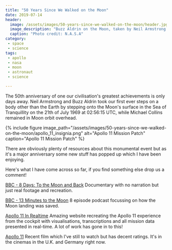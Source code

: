 ```yaml
---
title: "50 Years Since We Walked on the Moon"
date: 2019-07-14
header:
  image: /assets/images/50-years-since-we-walked-on-the-moon/header.jpg
  image_description: "Buzz Aldrin on the Moon, taken by Neil Armstrong who can be seen in the visor reflection"
  caption: "Photo credit: N.A.S.A"
category:
 - space
 - science
tags:
 - apollo
 - nasa
 - moon
 - astronaut
 - science

---
```


The 50th anniversary of one our civilisation's greatest achievements is only days away. Neil Armstrong and Buzz Aldrin took our first ever steps on a body other than the Earth by stepping onto the Moon's surface in the Sea of Tranquillity on the 21th of July 1969 at 02:56:15 UTC, while Michael Collins remained in Moon orbit overhead.

{% include figure image_path="/assets/images/50-years-since-we-walked-on-the-moon/apollo_11_insignia.png" alt="Apollo 11 Mission Patch" caption="Apollo 11 Mission Patch" %}

There are obviously plenty of resources about this monumental event but as it's a major anniversary some new stuff has popped up which I have been enjoying.

Here's what I have come across so far, if you find something else drop us a comment!

[BBC - 8 Days: To the Moon and Back][1]
Documentary with no narration but just real footage and recreation.

[BBC - 13 Minutes to the Moon][2]
8 episode podcast focussing on how the Moon landing was saved.

[Apollo 11 In Realtime][3]
Amazing website recreating the Apollo 11 experience from the cockpit with visualisations, transcriptions and all mission data presented in real-time. A lot of work has gone in to this!

[Apollo 11][4]
Recent film which I've still to watch but has decent ratings. It's in the cinemas in the U.K. and Germany right now. 


[1]: https://www.bbc.co.uk/iplayer/episode/m0006p5f/8-days-to-the-moon-and-back
[2]: https://www.bbc.co.uk/programmes/w13xttx2
[3]: https://apolloinrealtime.org/11/
[4]: https://www.imdb.com/title/tt8760684/
